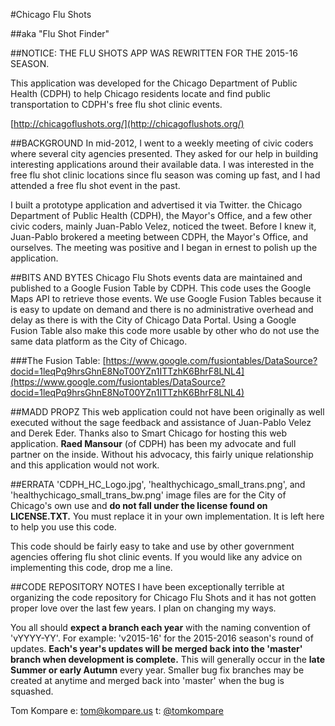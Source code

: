 #Chicago Flu Shots

##aka "Flu Shot Finder"

##NOTICE: THE FLU SHOTS APP WAS REWRITTEN FOR THE 2015-16 SEASON.

This application was developed for the Chicago Department of Public Health (CDPH)
to help Chicago residents locate and find public transportation to CDPH's free
flu shot clinic events.

[http://chicagoflushots.org/](http://chicagoflushots.org/)

##BACKGROUND
In mid-2012, I went to a weekly meeting of civic coders where several city agencies 
presented. They asked for our help in building interesting applications around
their available data. I was interested in the free flu shot clinic locations
since flu season was coming up fast, and I had attended a free flu shot event
in the past.

I built a prototype application and advertised it via Twitter. the Chicago 
Department of Public Health (CDPH), the Mayor's Office, and a few other 
civic coders, mainly Juan-Pablo Velez, noticed the tweet. Before I knew 
it, Juan-Pablo brokered a meeting between CDPH, the Mayor's Office, and 
ourselves. The meeting was positive and I began in ernest to polish up 
the application.

##BITS AND BYTES
Chicago Flu Shots events data are maintained and published to a Google Fusion
Table by CDPH. This code uses the Google Maps API to retrieve those events. We use
Google Fusion Tables because it is easy to update on demand and there is no
administrative overhead and delay as there is with the City of Chicago Data Portal.
Using a Google Fusion Table also make this code more usable by other who do not
use the same data platform as the City of Chicago.

###The Fusion Table:
[https://www.google.com/fusiontables/DataSource?docid=1leqPq9hrsGhnE8NoT00YZn1ITTzhK6BhrF8LNL4](https://www.google.com/fusiontables/DataSource?docid=1leqPq9hrsGhnE8NoT00YZn1ITTzhK6BhrF8LNL4)

##MADD PROPZ
This web application could not have been originally as well executed without 
the sage feedback and assistance of Juan-Pablo Velez and Derek Eder. Thanks 
also to Smart Chicago for hosting this web application. **Raed Mansour** (of CDPH)
has been my advocate and full partner on the inside. Without his advocacy, this
fairly unique relationship and this application would not work.

##ERRATA
'CDPH_HC_Logo.jpg', 'healthychicago_small_trans.png', and 
'healthychicago_small_trans_bw.png' image files are for the City of 
Chicago's own use and **do not fall under the license found on LICENSE.TXT.** 
You must replace it in your own implementation. It is left here to help you 
use this code.

This code should be fairly easy to take and use by other government agencies
offering flu shot clinic events. If you would like any advice on 
implementing this code, drop me a line.

##CODE REPOSITORY NOTES
I have been exceptionally terrible at organizing the code repository for Chicago Flu
Shots and it has not gotten proper love over the last few years. I plan on 
changing my ways.

You all should **expect a branch each year** with the naming 
convention of 'vYYYY-YY'. For example: 'v2015-16' for the 2015-2016 season's
round of updates. **Each's year's updates will be merged back into the 'master'
branch when development is complete.** This will generally occur in the **late 
Summer or early Autumn** every year. Smaller bug fix branches may be created
at anytime and merged back into 'master' when the bug is squashed.

Tom Kompare
e: tom@kompare.us
t: [@tomkompare](//twitter.com/tomkompare)
